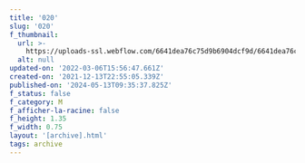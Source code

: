 ```yaml
---
title: '020'
slug: '020'
f_thumbnail:
  url: >-
    https://uploads-ssl.webflow.com/6641dea76c75d9b6904dcf9d/6641dea76c75d9b6904dd0c0_020.jpg
  alt: null
updated-on: '2022-03-06T15:56:47.661Z'
created-on: '2021-12-13T22:55:05.339Z'
published-on: '2024-05-13T09:35:37.825Z'
f_status: false
f_category: M
f_afficher-la-racine: false
f_height: 1.35
f_width: 0.75
layout: '[archive].html'
tags: archive
---
```



